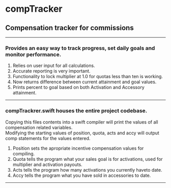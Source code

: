 # compTracker
## Compensation tracker for commissions
---
### Provides an easy way to track progress, set daily goals and monitor performance.
  1. Relies on user input for all calculations.
  2. Accurate reporting is very important.
  3. Functionality to lock multiplier at 1.0 for quotas less than ten is working.
  4. Now returns difference between current attainment and goal values.
  5. Prints percent to goal based on both Activation and Accessory attainment.

---
### compTrackrer.swift houses the entire project codebase.  
Copying this files contents into a swift compiler will print the values of all compensation related variables.  
Modifying the starting values of position, quota, acts and accy will output comp statements for the values entered.  
  1. Position sets the apropriate incentive compensation values for compiling.  
  2. Quota tells the program what your sales goal is for activations, used for multiplier and activation payouts.  
  3. Acts tells the program how many activations you currently haveto date.  
  4. Accy tells the program what you have sold in accessories to date.
---
